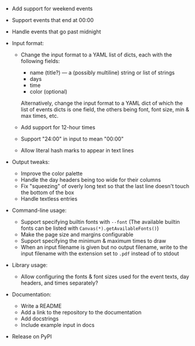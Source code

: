 - Add support for weekend events
- Support events that end at 00:00
- Handle events that go past midnight

- Input format:
    - Change the input format to a YAML list of dicts, each with the following
      fields:

        - name (title?) — a (possibly multiline) string or list of strings
        - days
        - time
        - color (optional)

        Alternatively, change the input format to a YAML dict of which the list
        of events dicts is one field, the others being font, font size, min &
        max times, etc.

    - Add support for 12-hour times
    - Support "24:00" in input to mean "00:00"
    - Allow literal hash marks to appear in text lines

- Output tweaks:
    - Improve the color palette
    - Handle the day headers being too wide for their columns
    - Fix "squeezing" of overly long text so that the last line doesn't touch
      the bottom of the box
    - Handle textless entries

- Command-line usage:
    - Support specifying builtin fonts with `--font` (The available builtin
      fonts can be listed with `Canvas(*).getAvailableFonts()`)
    - Make the page size and margins configurable
    - Support specifying the minimum & maximum times to draw
    - When an input filename is given but no output filename, write to the
      input filename with the extension set to `.pdf` instead of to stdout

- Library usage:
    - Allow configuring the fonts & font sizes used for the event texts, day
      headers, and times separately?

- Documentation:
    - Write a README
    - Add a link to the repository to the documentation
    - Add docstrings
    - Include example input in docs

- Release on PyPI
